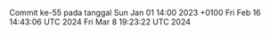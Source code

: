 Commit ke-55 pada tanggal Sun Jan 01 14:00 2023 +0100
Fri Feb 16 14:43:06 UTC 2024
Fri Mar  8 19:23:22 UTC 2024

